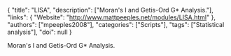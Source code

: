 {
  "title": "LISA",
  "description": ["Moran's I and Getis-Ord G* Analysis."],
  "links": {
    "Website": "http://www.mattpeeples.net/modules/LISA.html"
  },
  "authors": ["mpeeples2008"],
  "categories": ["Scripts"],
  "tags": ["Statistical analysis"],
  "doi": null
}

<!-- Generated by csv2md.R – do not edit by hand -->

Moran's I and Getis-Ord G* Analysis.